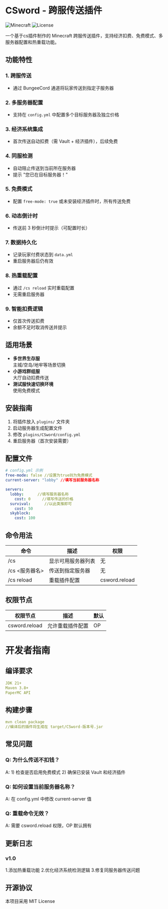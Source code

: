 # CSword - 跨服传送插件

![Minecraft](https://img.shields.io/badge/Minecraft-1.21+-brightgreen)
![License](https://img.shields.io/badge/License-MIT-blue)

一个基于cs插件制作的 Minecraft 跨服传送插件，支持经济扣费、免费模式、多服务器配置和热重载功能。

## 功能特性
### 1. 跨服传送
- 通过 BungeeCord 通道将玩家传送到指定子服务器
### 2. 多服务器配置
- 支持在 `config.yml` 中配置多个目标服务器及独立价格
### 3. 经济系统集成
- 首次传送自动扣费（需 Vault + 经济插件），后续免费
### 4. 同服检测
- 自动阻止传送到当前所在服务器
- 提示 "您已在目标服务器！"
### 5. 免费模式
- 配置 `free-mode: true` 或未安装经济插件时，所有传送免费
### 6. 动态倒计时
- 传送前 3 秒倒计时提示（可配置时长）
### 7. 数据持久化
- 记录玩家付费状态到 `data.yml`
- 重启服务器后仍有效
### 8. 热重载配置
- 通过 `/cs reload` 实时重载配置
- 无需重启服务器
### 9. 智能扣费逻辑
- 仅首次传送扣费
- 余额不足时取消传送并提示
## 适用场景
- **多世界生存服**  
  主城/空岛/地牢等场景切换
- **小游戏群组服**  
  大厅自动扣费传送
- **测试服快速切换环境**  
  使用免费模式
  
## 安装指南

1. 将插件放入 `plugins/` 文件夹
2. 启动服务器生成配置文件
3. 修改 `plugins/CSword/config.yml`
4. 重启服务器（首次安装需要）

## 配置文件

```yaml
# config.yml 示例
free-mode: false //设置为true则为免费模式
current-server: "lobby" //填写当前服务器名称

servers:
  lobby:      //填写服务器名称
    cost: 0     //填写传送的价格
  survival:      //以此类推即可
    cost: 50
  skyblock:
    cost: 100
```

## 命令用法
| 命令        | 描述                          | 权限 |
|------------|------------------------------|--------|
| /cs   | 显示可用服务器列表       |无|
| /cs <服务器名>	   | 传送到指定服务器  |   无         |
| /cs reload     | 重载插件配置|csword.reload |

## 权限节点
|权限节点|	描述	|默认|
|------------|------------------------------|--------|
|csword.reload	|允许重载插件配置|	OP|

# 开发者指南
## 编译要求
```yaml
JDK 21+
Maven 3.8+
PaperMC API
```
## 构建步骤
```yaml
mvn clean package
//编译后的插件将生成在 target/CSword-版本号.jar
```
## 常见问题
### Q: 为什么传送不扣钱？
A: 1) 检查是否启用免费模式 2) 确保已安装 Vault 和经济插件
### Q: 如何设置当前服务器名称？
A: 在 config.yml 中修改 current-server 值
### Q: 重载命令无效？
A: 需要 csword.reload 权限，OP 默认拥有

## 更新日志
### v1.0
1.添加热重载功能
2.优化经济系统检测逻辑
3.修复同服务器传送问题

## 开源协议
本项目采用 MIT License
